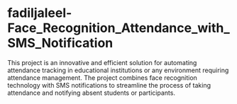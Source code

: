# fadiljaleel-Face_Recognition_Attendance_with_SMS_Notification
This project is an innovative and efficient solution for automating attendance tracking in educational institutions or any environment requiring attendance management. The project combines face recognition technology with SMS notifications to streamline the process of taking attendance and notifying absent students or participants.
